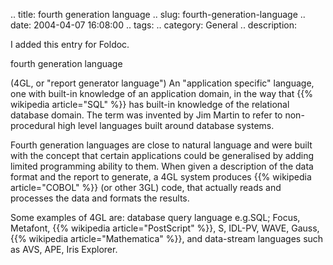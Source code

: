 .. title: fourth generation language
.. slug: fourth-generation-language
.. date: 2004-04-07 16:08:00
.. tags:
.. category: General
.. description:

I added this entry for Foldoc.

fourth generation language

(4GL, or "report generator language") An "application specific" language, one
with built-in knowledge of an application domain, in the way that {{% wikipedia article="SQL" %}} has
built-in knowledge of the relational database domain.  The term was invented by
Jim Martin to refer to non-procedural high level languages built around database
systems.

Fourth generation languages are close to natural language and were built with
the concept that certain applications could be generalised by adding limited
programming ability to them.  When given a description of the data format and
the report to generate, a 4GL system produces {{% wikipedia article="COBOL" %}} (or other 3GL) code, that
actually reads and processes the data and formats the results.

Some examples of 4GL are: database query language e.g.SQL; Focus, Metafont,
{{% wikipedia article="PostScript" %}}, S, IDL-PV, WAVE, Gauss, {{% wikipedia article="Mathematica" %}}, and data-stream languages such
as AVS, APE, Iris Explorer.
